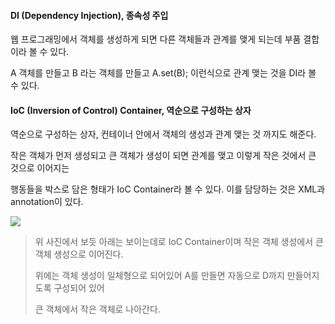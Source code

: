 #### DI (Dependency Injection), 종속성 주입

웹 프로그래밍에서 객체를 생성하게 되면 다른 객체들과 관계를 맺게 되는데 부품 결합이라 볼 수 있다. 

A 객체를 만들고 B 라는 객체를 만들고 A.set(B); 이런식으로 관계 맺는 것을 DI라 볼 수 있다.

#### IoC (Inversion of Control) Container, 역순으로 구성하는 상자

역순으로 구성하는 상자, 컨테이너 안에서 객체의 생성과 관계 맺는 것 까지도 해준다.

작은 객체가 먼저 생성되고 큰 객체가 생성이 되면 관계를 맺고 이렇게 작은 것에서 큰 것으로 이어지는

행동들을 박스로 담은 형태가 IoC Container라 볼 수 있다. 이를 담당하는 것은 XML과 annotation이 있다.

![](C:\Users\달려라\TIL\TIL\web\spring\Ioc.png)

> 위 사진에서 보듯 아래는 보이는데로 IoC Container이며 작은 객체 생성에서 큰 객체 생성으로 이어진다.
>
> 위에는 객체 생성이 일체형으로 되어있어 A를 만들면 자동으로 D까지 만들어지도록 구성되어 있어
>
> 큰 객체에서 작은 객체로 나아간다.